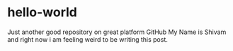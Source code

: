 # hello-world
Just another good repository on great platform GitHub
My Name is Shivam and right now i am feeling weird to be writing this post.
